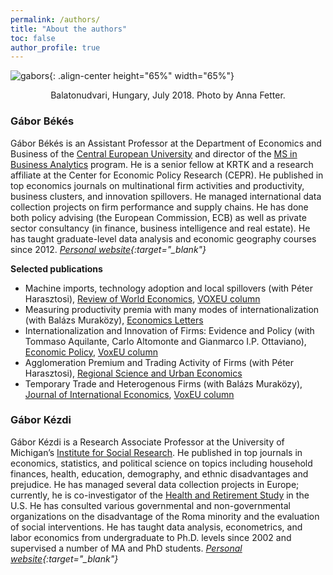 ```yaml
---
permalink: /authors/
title: "About the authors"
toc: false
author_profile: true
---
```


![gabors](images/gaborok-balaton2a_names_background.png){: .align-center height="65%" width="65%"}
<p style="text-align:center;">Balatonudvari, Hungary, July 2018. Photo by Anna Fetter.</p>

### Gábor Békés
Gábor Békés is an Assistant Professor at the Department of Economics and Business of the [Central European University](https://economics.ceu.edu/) and director of the [MS in Business Analytics](https://economics.ceu.edu/program/master-science-business-analytics) program. He is a senior fellow at KRTK and a research affiliate at the Center for Economic Policy Research (CEPR). He published in top economics journals on multinational firm activities and productivity, business clusters, and innovation spillovers. He managed international data collection projects on firm performance and supply chains. He has done both policy advising (the European Commission, ECB) as well as private sector consultancy (in finance, business intelligence and real estate). He has taught graduate-level data analysis and economic geography courses since 2012. *[Personal website](https://sites.google.com/site/bekesg){:target="_blank"}*

**Selected publications** 
* Machine imports, technology adoption and local spillovers (with Péter Harasztosi), [Review of World Economics](https://link.springer.com/article/10.1007%2Fs10290-019-00365-y), [VOXEU column](https://voxeu.org/article/technology-adoption-machine-imports)    
* Measuring productivity premia with many modes of internationalization (with Balázs Muraközy), [Economics Letters](https://www.sciencedirect.com/science/article/abs/pii/S016517651500525X)
* Internationalization and Innovation of Firms: Evidence and Policy (with Tommaso Aquilante, Carlo Altomonte and Gianmarco I.P. Ottaviano), [Economic Policy](http://dx.doi.org/10.1111/1468-0327.12020), [VoxEU column](http://www.voxeu.org/article/internationalisation-innovation-and-productivity-firms)  
* Agglomeration Premium and Trading Activity of Firms (with Péter Harasztosi), [Regional Science and Urban Economics](http://www.sciencedirect.com/science/article/pii/S0166046212001044)  
* Temporary Trade and Heterogenous Firms  (with Balázs Muraközy), [Journal of International Economics](http://www.sciencedirect.com/science/article/pii/S0022199611001711),  [VoxEU column](http://www.voxeu.org/article/why-hit-and-run-exporting-can-be-optimal)


### Gábor Kézdi
Gábor Kézdi is a Research Associate Professor at the University of Michigan’s [Institute for Social Research](https://isr.umich.edu/). He published in top journals in economics, statistics, and political science on topics including household finances, health, education, demography, and ethnic disadvantages and prejudice. He has managed several data collection projects in Europe; currently, he is co-investigator of the [Health and Retirement Study](https://hrs.isr.umich.edu/about) in the U.S.  He has consulted various governmental and non-governmental organizations on the disadvantage of the Roma minority and the evaluation of social interventions. He has taught data analysis, econometrics, and labor economics from undergraduate to Ph.D. levels since 2002 and supervised a number of MA and PhD students.  *[Personal website](https://sites.google.com/site/gaborkezdi/home?authuser=1){:target="_blank"}*

<!-- To do: add https://kezdigabor.life/ -->

<!-- **Selected publications** 
* To do: add -->


